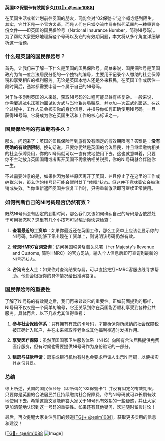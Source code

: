 **英国02保號卡有效期多久[[TG💪+ @esim1088](https://t.me/s/esim1088)]**

在英国生活或者计划前往英国的朋友，可能会对“02保號卡”这个概念感到陌生。其实，它并不是一个官方术语，而是人们在日常交流中用来指代英国的一种重要身份文件——即英国的国民保险号（National Insurance Number，简称NI号码）。为了帮助大家更好地理解这个号码以及它的有效期问题，本文将从多个角度详细解析这一话题。

### 什么是英国的国民保险号？

首先，让我们来了解一下什么是英国的国民保险号。简单来说，国民保险号是英国政府为每一位合法居民分配的一个独特的编号，主要用于记录个人缴纳的社会保障税和享受相应的福利服务。无论是英国本地人还是外来移民，在英国工作或居住一段时间后，通常都需要申请一个属于自己的NI号码。

对于许多刚到英国的人来说，获取NI号码的过程可能显得有些复杂。一般来说，你需要通过电话预约面试的方式与当地税务局联系，并参加一次正式的面谈。在这个过程中，工作人员会核实你的身份信息，并指导你如何正确使用NI号码。一旦获得NI号码，它将成为你在英国生活和工作的核心标识之一。

### 国民保险号的有效期有多久？

那么，问题来了：英国的国民保险号到底有没有固定的有效期限呢？答案是：**没有明确的有效期限制**。换句话说，只要你仍然是英国的合法居民，并且继续缴纳相关的社会保障费用，你的NI号码就可以一直有效地使用下去。这也就意味着，只要你不主动放弃英国国籍或者离开英国不再缴纳相关税费，你的NI号码就会伴随你一生。

不过需要注意的是，如果你因为某些原因离开了英国，并且停止了在这里的工作或纳税义务，那么你的NI号码可能会暂时处于“休眠”状态。但这并不意味着它会被注销或失效。当你重新返回英国并恢复工作时，只需重新激活即可继续正常使用。

### 如何判断自己的NI号码是否仍然有效？

既然NI号码没有固定的到期时间，那么我们又该如何确认自己的号码是否依然处于可用状态呢？这里有几个小技巧可以帮助你快速检查：

1. **查看最近的工资单**：如果你最近还在英国工作，那么工资单上应该会显示你的NI号码。如果能够正常出现在工资单上，则说明该号码仍然有效。
   
2. **登录HMRC官网查询**：访问英国税务及海关总署（Her Majesty's Revenue and Customs, 简称HMRC）的官方网站，输入个人信息后即可查询到最新的NI号码状态。

3. **咨询专业人士**：如果你对查询结果存疑，可以直接拨打HMRC客服热线寻求帮助。他们会根据你的具体情况给出准确答复。

### 国民保险号的重要性

了解了NI号码的有效期之后，我们再来谈谈它的重要性。正如前面提到的那样，NI号码不仅仅是一个简单的编号，它还关系到你在英国能否顺利享受到各种公共服务。具体而言，以下几点尤其值得重视：

1. **参与社会保险体系**：只有拥有有效的NI号码，才能确保你所缴纳的社会保障税被正确计入账户，并在未来领取养老金或其他福利待遇时发挥作用。

2. **享受医疗保障**：虽然英国国家卫生服务体系（NHS）向所有合法居民提供免费医疗服务，但有时候也需要提供NI号码作为身份验证的一部分。

3. **租房与贷款申请**：房东或银行机构有时也会要求申请人出示NI号码，以便核实其身份背景。

### 总结

综上所述，英国的国民保险号（即所谓的“02保號卡”）并没有固定的有效期限。只要你是英国的合法居民并且持续缴纳社会保障费，你的NI号码就可以长期有效地使用下去。希望这篇文章能解答大家关于NI号码有效期的一些疑惑，并让大家更加清楚地认识到这一号码的重要性。如果还有其他疑问，欢迎随时留言讨论！

最后，再次提醒大家关注我们的频道[[TG💪+ @esim1088](https://t.me/s/esim1088)]，获取更多实用的信息和建议！ 

[[TG💪+ @esim1088](https://t.me/s/esim1088) ![Image](https://i.postimg.cc/4NQfJmqS/Snipaste-2025-05-13-00-14-12.png)]
